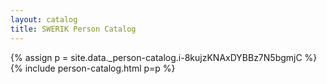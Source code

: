 ```yaml
---
layout: catalog
title: SWERIK Person Catalog
---
```

{% assign p = site.data._person-catalog.i-8kujzKNAxDYBBz7N5bgmjC %}
{% include person-catalog.html p=p %}


